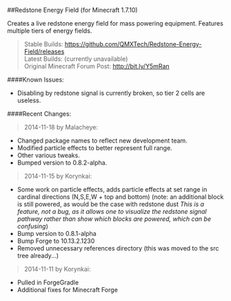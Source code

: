 ##Redstone Energy Field (for Minecraft 1.7.10)

Creates a live redstone energy field for mass powering equipment. Features multiple tiers of energy fields.


>Stable Builds: https://github.com/QMXTech/Redstone-Energy-Field/releases<br>
Latest Builds: (currently unavailable)<br>
Original Minecraft Forum Post: http://bit.ly/Y5mRan

####Known Issues:

* Disabling by redstone signal is currently broken, so tier 2 cells are useless.

####Recent Changes:

>2014-11-18 by Malacheye:

* Changed package names to reflect new development team.
* Modified particle effects to better represent full range.
* Other various tweaks.
* Bumped version to 0.8.2-alpha.

>2014-11-15 by Korynkai:

* Some work on particle effects, adds particle effects at set range in cardinal directions (N,S,E,W + top and bottom) (note: an additional block is still powered, as would be the case with redstone dust *This is a feature, not a bug, as it allows one to visualize the redstone signal pathway rather than show which blocks are powered, which can be confusing*)
* Bump version to 0.8.1-alpha
* Bump Forge to 10.13.2.1230
* Removed unnecessary references directory (this was moved to the src tree already...)

>2014-11-11 by Korynkai:

* Pulled in ForgeGradle
* Additional fixes for Minecraft Forge

